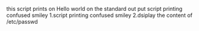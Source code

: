 this script prints on Hello world on the standard out put
script printing confused smiley
1.script printing confused smiley
2.dsiplay the content of /etc/passwd
